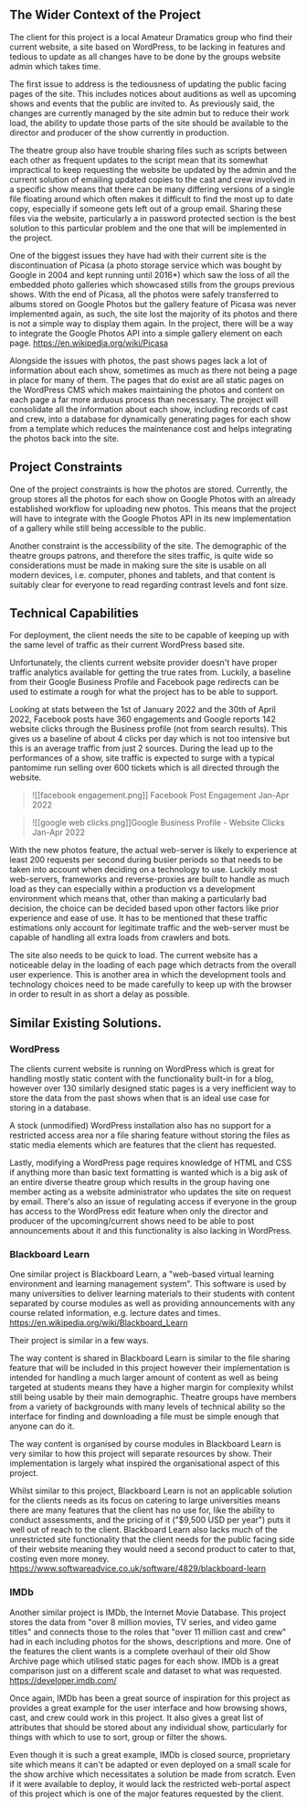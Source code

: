 ## The Wider Context of the Project
The client for this project is a local Amateur Dramatics group who find their current website, a site based on WordPress, to be lacking in features and tedious to update as all changes have to be done by the groups website admin which takes time.

The first issue to address is the tediousness of updating the public facing pages of the site. This includes notices about auditions as well as upcoming shows and events that the public are invited to. As previously said, the changes are currently managed by the site admin but to reduce their work load, the ability to update those parts of the site should be available to the director and producer of the show currently in production.

The theatre group also have trouble sharing files such as scripts between each other as frequent updates to the script mean that its somewhat impractical to keep requesting the website be updated by the admin and the current solution of emailing updated copies to the cast and crew involved in a specific show means that there can be many differing versions of a single file floating around which often makes it difficult to find the most up to date copy, especially if someone gets left out of a group email. Sharing these files via the website, particularly a in password protected section is the best solution to this particular problem and the one that will be implemented in the project.

One of the biggest issues they have had with their current site is the discontinuation of Picasa (a photo storage service which was bought by Google in 2004 and kept running until 2016*) which saw the loss of all the embedded photo galleries which showcased stills from the groups previous shows. With the end of Picasa, all the photos were safely transferred to albums stored on Google Photos but the gallery feature of Picasa was never implemented again, as such, the site lost the majority of its photos and there is not a simple way to display them again. In the project, there will be a way to integrate the Google Photos API into a simple gallery element on each page.  https://en.wikipedia.org/wiki/Picasa

Alongside the issues with photos, the past shows pages lack a lot of information about each show, sometimes as much as there not being a page in place for many of them. The pages that do exist are all static pages on the WordPress CMS which makes maintaining the photos and content on each page a far more arduous process than necessary. The project will consolidate all the information about each show, including records of cast and crew, into a database for dynamically generating pages for each show from a template which reduces the maintenance cost and helps integrating the photos back into the site.

## Project Constraints
One of the project constraints is how the photos are stored. Currently, the group stores all the photos for each show on Google Photos with an already established workflow for uploading new photos. This means that the project will have to integrate with the Google Photos API in its new implementation of a gallery while still being accessible to the public. 

Another constraint is the accessibility of the site. The demographic of the theatre groups patrons, and therefore the sites traffic, is quite wide so considerations must be made in making sure the site is usable on all modern devices, i.e. computer, phones and tablets, and that content is suitably clear for everyone to read regarding contrast levels and font size.

## Technical Capabilities
For deployment, the client needs the site to be capable of keeping up with the same level of traffic as their current WordPress based site. 

Unfortunately, the clients current website provider doesn't have proper traffic analytics available for getting the true rates from. Luckily, a baseline from their Google Business Profile and Facebook page redirects can be used to estimate a rough for what the project has to be able to support.

Looking at stats between the 1st of January 2022 and the 30th of April 2022, Facebook posts have 360 engagements and Google reports 142 website clicks through the Business profile (not from search results). This gives us a baseline of about 4 clicks per day which is not too intensive but this is an average traffic from just 2 sources. During the lead up to the performances of a show, site traffic is expected to surge with a typical pantomime run selling over 600 tickets which is all directed through the website. 


> ![[facebook engagement.png]] Facebook Post Engagement Jan-Apr 2022

> ![[google web clicks.png]]Google Business Profile - Website Clicks Jan-Apr 2022

With the new photos feature, the actual web-server is likely to experience at least 200 requests per second during busier periods so that needs to be taken into account when deciding on a technology to use. Luckily most web-servers, frameworks and reverse-proxies are built to handle as much load as they can especially within a production vs a development environment which means that, other than making a particularly bad decision, the choice can be decided based upon other factors like prior experience and ease of use. It has to be mentioned that these traffic estimations only account for legitimate traffic and the web-server must be capable of handling all extra loads from crawlers and bots.

The site also needs to be quick to load. The current website has a noticeable delay in the loading of each page which detracts from the overall user experience. This is another area in which the development tools and technology choices need to be made carefully to keep up with the browser in order to result in as short a delay as possible.

## Similar Existing Solutions.

### WordPress
The clients current website is running on WordPress which is great for handling mostly static content with the functionality built-in for a blog, however over 130 similarly designed static pages is a very inefficient way to store the data from the past shows when that is an ideal use case for storing in a database. 

A stock (unmodified) WordPress installation also has no support for a restricted access area nor a file sharing feature without storing the files as static media elements which are features that the client has requested.

Lastly, modifying a WordPress page requires knowledge of HTML and CSS if anything more than basic text formatting is wanted which is a big ask of an entire diverse theatre group which results in the group having one member acting as a website administrator who updates the site on request by email. There's also an issue of regulating access if everyone in the group has access to the WordPress edit feature when only the director and producer of the upcoming/current shows need to be able to post announcements about it and this functionality is also lacking in WordPress.

### Blackboard Learn
One similar project is Blackboard Learn, a "web-based virtual learning environment and learning management system". This software is used by many universities to deliver learning materials to their students with content separated by course modules as well as providing announcements with any course related information, e.g. lecture dates and times.
https://en.wikipedia.org/wiki/Blackboard_Learn

Their project is similar in a few ways. 

The way content is shared in Blackboard Learn is similar to the file sharing feature that will be included in this project however their implementation is intended for handling a much larger amount of content as well as being targeted at students means they have a higher margin for complexity whilst still being usable by their main demographic. Theatre groups have members from a variety of backgrounds with many levels of technical ability so the interface for finding and downloading a file must be simple enough that anyone can do it.

The way content is organised by course modules in Blackboard Learn is very similar to how this project will separate resources by show. Their implementation is largely what inspired the organisational aspect of this project.

Whilst similar to this project, Blackboard Learn is not an applicable solution for the clients needs as its focus on catering to large universities means there are many features that the client has no use for, like the ability to conduct assessments, and the pricing of it ("$9,500 USD per year") puts it well out of reach to the client. Blackboard Learn also lacks much of the unrestricted site functionality that the client needs for the public facing side of their website meaning they would need a second product to cater to that, costing even more money.
https://www.softwareadvice.co.uk/software/4829/blackboard-learn

### IMDb
Another similar project is IMDb, the Internet Movie Database. This project stores the data from "over 8 million movies, TV series, and video game titles" and connects those to the roles that "over 11 million cast and crew" had in each including photos for the shows, descriptions and more. One of the features the client wants is a complete overhaul of their old Show Archive page which utilised static pages for each show. IMDb is a great comparison just on a different scale and dataset to what was requested. https://developer.imdb.com/

Once again, IMDb has been a great source of inspiration for this project as provides a great example for the user interface and how browsing shows, cast, and crew could work in this project. It also gives a great list of attributes that should be stored about any individual show, particularly for things with which to use to sort, group or filter the shows.

Even though it is such a great example, IMDb is closed source, proprietary site which means it can't be adapted or even deployed on a small scale for the show archive which necessitates a solution be made from scratch. Even if it were available to deploy, it would lack the restricted web-portal aspect of this project which is one of the major features requested by the client. 


